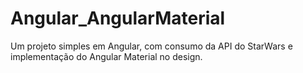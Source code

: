 # Angular_AngularMaterial
Um projeto simples em Angular, com consumo da API do StarWars e implementação do Angular Material no design.
